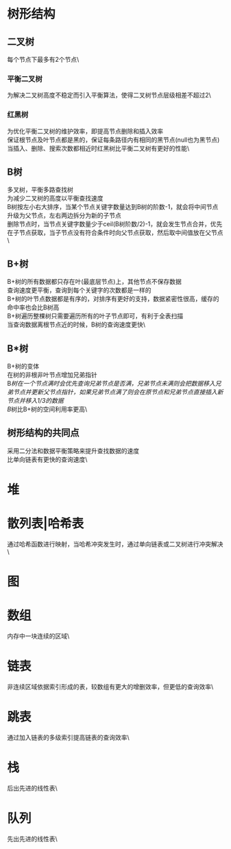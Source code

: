 # 树形结构

## 二叉树
每个节点下最多有2个节点\

### 平衡二叉树
为解决二叉树高度不稳定而引入平衡算法，使得二叉树节点层级相差不超过2\

### 红黑树
为优化平衡二叉树的维护效率，即提高节点删除和插入效率\
保证根节点及叶节点都是黑的，保证每条路径内有相同的黑节点(null也为黑节点)\
当插入、删除、搜索次数都相近时红黑树比平衡二叉树有更好的性能\

## B树
多叉树，平衡多路查找树\
为减少二叉树的高度以平衡查找速度\
B树按左小右大排序，当某个节点关键字数量达到B树的阶数-1，就会将中间节点升级为父节点，左右两边拆分为新的子节点\
删除节点时，当节点关键字数量少于ceil(B树阶数/2)-1，就会发生节点合并，优先在子节点获取，当子节点没有符合条件时向父节点获取，然后取中间值放在父节点\

## B+树
B+树的所有数据都只存在叶(最底层节点)上，其他节点不保存数据\
查询速度更平衡，查询到每个关键字的次数都是一样的\
B+树的叶节点数据都是有序的，对排序有更好的支持，数据紧密性很高，缓存的命中率也会比B树高\
B+树遍历整棵树只需要遍历所有的叶子节点即可，有利于全表扫描\
当查询数据离根节点近的时候，B树的查询速度更快\

## B*树
B+树的变体\
在树的非根非叶节点增加兄弟指针\
B*树在一个节点满时会优先查询兄弟节点是否满，兄弟节点未满则会把数据移入兄弟节点并更新父节点指针，如果兄弟节点满了则会在原节点和兄弟节点直接插入新节点并移入1/3的数据\
B*树比B+树的空间利用率更高\

## 树形结构的共同点
采用二分法和数据平衡策略来提升查找数据的速度\
比单向链表有更快的查询速度\

# 堆

# 散列表|哈希表
通过哈希函数进行映射，当哈希冲突发生时，通过单向链表或二叉树进行冲突解决\

# 图

# 数组
内存中一块连续的区域\

# 链表
非连续区域依据索引形成的表，较数组有更大的增删效率，但更低的查询效率\

# 跳表
通过加入链表的多级索引提高链表的查询效率\

# 栈
后出先进的线性表\

# 队列
先出先进的线性表\